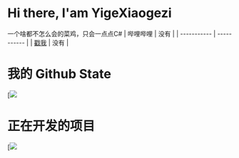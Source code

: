 # Hi there, I'am YigeXiaogezi
一个啥都不怎么会的菜鸡，只会一点点C#
| 哔哩哔哩      | 没有 |
| ----------- | ----------- |
| [戳我](https://space.bilibili.com/1372244620)      | 没有       |
# 我的 Github State
[![](https://github-readme-stats.vercel.app/api?username=YigeXiaogeziAwa&theme=dark)
# 正在开发的项目
[![](https://github-readme-stats.vercel.app/api/pin/?username=YigeXiaogeziAwa&repo=GuguSpeechRecognitionController&theme=dark)


